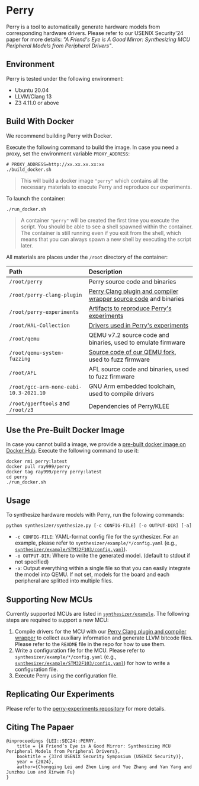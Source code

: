 # Perry

Perry is a tool to automatically generate hardware models from corresponding hardware drivers. Please refer to our USENIX Security'24 paper for more details: *"A Friend's Eye is A Good Mirror: Synthesizing MCU Peripheral Models from Peripheral Drivers"*.

## Environment
Perry is tested under the following environment:
* Ubuntu 20.04
* LLVM/Clang 13
* Z3 4.11.0 or above

## Build With Docker
We recommend building Perry with Docker.

Execute the following command to build the image. In case you need a proxy, set the environment variable `PROXY_ADDRESS`:
```shell
# PROXY_ADDRESS=http://xx.xx.xx.xx:xx
./build_docker.sh
```
> This will build a docker image `"perry"` which contains all the necessary materials to execute Perry and reproduce our experiments.

To launch the container:
```shell
./run_docker.sh
```
> A container `"perry"` will be created the first time you execute the script. You should be able to see a shell spawned within the container. The container is still running even if you exit from the shell, which means that you can always spawn a new shell by executing the script later.

All materials are places under the `/root` directory of the container:

| Path | Description |
| :--- | :--- |
| `/root/perry` | Perry source code and binaries |
| `/root/perry-clang-plugin` | [Perry Clang plugin and compiler wrapper source code](https://github.com/VoodooChild99/perry-clang-plugin) and binaries |
| `/root/perry-experiments` | [Artifacts to reproduce Perry's experiments](https://github.com/VoodooChild99/perry-experiments) |
| `/root/HAL-Collection` | [Drivers used in Perry's experiments](https://github.com/VoodooChild99/perry-drivers) |
| `/root/qemu` | QEMU v7.2 source code and binaries, used to emulate firmware |
| `/root/qemu-system-fuzzing` | [Source code of our QEMU fork](https://github.com/VoodooChild99/qemu-system-fuzzing), used to fuzz firmware |
| `/root/AFL` | AFL source code and binaries, used to fuzz firmware |
| `/root/gcc-arm-none-eabi-10.3-2021.10` | GNU Arm embedded toolchain, used to compile drivers |
| `/root/gperftools` and `/root/z3` | Dependencies of Perry/KLEE |

## Use the Pre-Built Docker Image
In case you cannot build a image, we provide a [pre-built docker image on Docker Hub](https://hub.docker.com/r/ray999/perry). Execute the following command to use it:
```shell
docker rmi perry:latest
docker pull ray999/perry
docker tag ray999/perry perry:latest
cd perry
./run_docker.sh
```

## Usage
To synthesize hardware models with Perry, run the following commands:
```shell
python synthesizer/synthesize.py [-c CONFIG-FILE] [-o OUTPUT-DIR] [-a]
```
* `-c CONFIG-FILE`: YAML-format config file for the synthesizer. For an example, please refer to `synthesizer/example/*/config.yaml` (e.g., [`synthesizer/example/STM32F103/config.yaml`](./synthesizer/example/STM32F103/config.yaml)).
* `-o OUTPUT-DIR`: Where to write the generated model. (default to stdout if not specified)
* `-a`: Output everything within a single file so that you can easily integrate the model into QEMU. If not set, models for the board and each peripheral are splitted into multiple files.

## Supporting New MCUs
Currently supported MCUs are listed in [`synthesizer/example`](./synthesizer/example). The following steps are required to support a new MCU:
1. Compile drivers for the MCU with our [Perry Clang plugin and compiler wrapper](https://github.com/VoodooChild99/perry-clang-plugin) to collect auxiliary information and generate LLVM bitcode files. Please refer to the `README` file in the repo for how to use them.
2. Write a configuration file for the MCU. Please refer to `synthesizer/example/*/config.yaml` (e.g., [`synthesizer/example/STM32F103/config.yaml`](./synthesizer/example/STM32F103/config.yaml)) for how to write a configuration file.
3. Execute Perry using the configuration file.

## Replicating Our Experiments
Please refer to the [perry-experiments repository](https://github.com/VoodooChild99/perry-experiments) for more details.

## Citing The Papaer
```
@inproceedings {LEI::SEC24::PERRY,
    title = {A Friend’s Eye is A Good Mirror: Synthesizing MCU Peripheral Models from Peripheral Drivers},
    booktitle = {33rd USENIX Security Symposium (USENIX Security)},
    year = {2024},
    author={Chongqing Lei and Zhen Ling and Yue Zhang and Yan Yang and Junzhou Luo and Xinwen Fu}
}
```